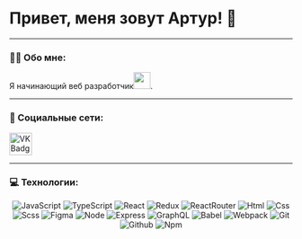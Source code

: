 # Привет, меня зовут Артур! 👋

---

### :man_technologist: Обо мне:

Я начинающий веб разработчик<img src="https://media.giphy.com/media/WUlplcMpOCEmTGBtBW/giphy.gif" width="30px">.

---

### 🤝 Социальные сети:

<a href="https://https://vk.com/id163802415" target="_blank">
   <img src="https://cdn-icons-png.flaticon.com/512/145/145813.png" width="40" height="40" alt="VK Badge"/>
</a>

---

### 💻 Технологии:

<div align="center">

  ![JavaScript](https://img.shields.io/badge/JavaScript-20232A?style=for-the-badge&logo=javascript)
  ![TypeScript](https://img.shields.io/badge/TypeScript-20232A?style=for-the-badge&logo=typescript)
  ![React](https://img.shields.io/badge/React-20232A?style=for-the-badge&logo=react)
  ![Redux](https://img.shields.io/badge/Redux-20232A?style=for-the-badge&logo=redux&logoColor=7749BD)
  ![ReactRouter](https://img.shields.io/badge/React_Router-20232A?style=for-the-badge&logo=react-router)
  ![Html](https://img.shields.io/badge/HTML5-20232A?style=for-the-badge&logo=html5)
  ![Css](https://img.shields.io/badge/CSS3-20232A?style=for-the-badge&logo=css3&logoColor=369AD6)
  ![Scss](https://img.shields.io/badge/scss-20232A?style=for-the-badge&logo=sass)
  ![Figma](https://img.shields.io/badge/figma-20232A?style=for-the-badge&logo=figma)
  ![Node](https://img.shields.io/badge/node-20232A?style=for-the-badge&logo=node.js)
  ![Express](https://img.shields.io/badge/express-20232A?style=for-the-badge&logo=express)
  ![GraphQL](https://img.shields.io/badge/graphql-20232A?style=for-the-badge&logo=GraphQL&logoColor=e535ab)
  ![Babel](https://img.shields.io/badge/babel-20232A?style=for-the-badge&logo=babel)
  ![Webpack](https://img.shields.io/badge/webpack-20232A?style=for-the-badge&logo=webpack)
  ![Git](https://img.shields.io/badge/git-20232A?style=for-the-badge&logo=git)
  ![Github](https://img.shields.io/badge/github-20232A?style=for-the-badge&logo=github)
  ![Npm](https://img.shields.io/badge/npm-20232A?style=for-the-badge&logo=npm)

</div>

